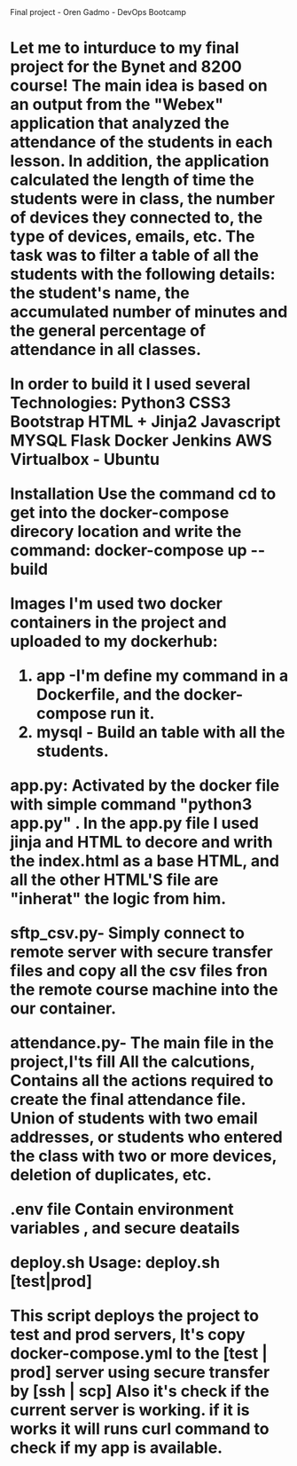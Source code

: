 </h1> Final project - Oren Gadmo - DevOps Bootcamp <h1/>
Let me to inturduce to my final project for the Bynet and 8200 course!
The main idea is based on an output from the "Webex" application that analyzed the attendance of the students in each lesson.
In addition, the application calculated the length of time the students were in class, the number of devices they connected to, the type of devices, emails, etc.
The task was to filter a table of all the students with the following details:
the student's name, the accumulated number of minutes and the general percentage of attendance in all classes.

In order to build it I used several Technologies:
Python3
CSS3 
Bootstrap
HTML + Jinja2
Javascript
MYSQL
Flask
Docker
Jenkins
AWS
Virtualbox - Ubuntu

Installation
Use the command cd to get into the docker-compose direcory location and write the command:
docker-compose up --build

Images
I'm used two docker containers in the project and uploaded to my dockerhub:
1) app -I'm define my command in a Dockerfile, and the docker-compose run it.
2) mysql - Build an table with all the students.

app.py:
Activated by the docker file with simple command "python3 app.py" .
In the app.py file I used jinja and HTML to decore and writh the index.html as a base HTML, and all the other HTML'S file are "inherat" the logic from him. 

sftp_csv.py-
Simply connect to remote server with secure transfer files and copy all the csv files fron the remote course machine into the our container.

attendance.py-
The main file in the project,I'ts fill All the calcutions, Contains all the actions required to create the final attendance file. Union of students with two email addresses, or students who entered the class with two or more devices, deletion of duplicates, etc.

.env file
Contain environment variables , and secure deatails 

deploy.sh
Usage: deploy.sh [test|prod]

This script deploys the project to test and prod servers,
It's copy docker-compose.yml to the [test | prod] server using secure transfer by [ssh | scp]
Also it's check if the current server is working.
if it is works it will runs curl command to check if my app is available.
